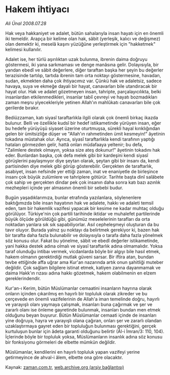 # Hakem ihtiyacı

*Ali Ünal 2008.07.28*

<tr><td class="metin" colspan="2" style="padding-top: 20px; padding-left: 5px; padding-right: 10px;">Hak veya hakkaniyet ve adalet, bütün sahalarıyla insan hayatı için en önemli iki temeldir. Arapça bir kelime olan hak, sâbit (yerleşik, kalıcı ve değişmez) olan demektir ki, meselâ kaşını yüzüğüne yerleştirmek için "hakketmek" kelimesi kullanılır.</td></tr><tr><td class="metin" colspan="2" style="padding-top: 20px; padding-left: 5px; padding-right: 10px;"><p> Adalet ise, her türlü aşırılıktan uzak bulunma, ibrenin daima doğruyu göstermesi, iki yana sarkmaması ve denge manâsına gelir. Dolayısıyla, bir yandan ebedî ve sâbit değerlere, diğer taraftan başka her şeyin bu değerler terazisinde tartılıp, tartıda ibrenin tam orta noktayı göstermesine, havadan, sudan, ekmekten daha çok ihtiyacımız var. Çünkü hak ve adaletsiz, sadece havaya, suya ve ekmeğe dayalı bir hayat, canavarları bile utandıracak bir hayat olur. Hak ve adalet gözetmeyen insan, tahripte, parçalayıcılıkta, belki insanlardan etkilenmedikleri, insanlar tabiî çevreyi ve hayatı bozmadıkları zaman meşru yiyecekleriyle yetinen Allah'ın mahlûkatı canavarları bile çok gerilerde bırakır.
<p>Bediüzzaman, katı siyasî taraftarlıkla ilgili olarak çok önemli birkaç ikazda bulunur. Belli ve özellikle kudsî bir hedef istikametinde yürüyen insan, eğer bu hedefe yürüyüşü siyaset üzerine oturtmuşsa, sürekli hayal kırıklığından gelen bir ümitsizliğe düşer ve "Allah'ın rahmetinden ümit kesmeyin!" âyetinin tokadına müstahak olur. Ayrıca, siyasî taraftarlıkla kendi tarafının yaptığı hataları görmezden gelir, hattâ onları müdafaaya yeltenir; bu defa, "Zalimlere destek olmayın, yoksa size ateş dokunur!" âyetinin tokadını hak eder. Bunlardan başka, çok defa melek gibi bir kardeşini kendi siyasî görüşlerini paylaşmıyor diye şeytan olarak, şeytan gibi bir insanı da, kendi partisinden diye melek gibi görüp gösterebilir. Gerçekten de taraftarlık, asabiyet, insan nefsinde yer ettiği zaman, inat ve enaniyetle de birleşince insanı çok büyük zulümlere ve tahriplere götürür. Tarihte başta dinî salâbete çok sahip ve gerçekten dindar pek çok insanın daha sonra katı bazı azınlık mezhepleri içinde yer almasının önemli bir sebebi budur.
<p>Bugün yaşadıklarımıza, bunlar etrafında yazılanlara, söylenenlere baktığımızda bile insan hayatının hak ve adalete, hakkı ve adaleti temsil eden, tam bir hakemlik vazifesi yapacak bir kesime ne kadar muhtaç olduğu görülüyor. Türkiye'nin çok partili tarihinde iktidar ve muhalefet partilerinde büyük ölçüde görüldüğü gibi, günümüz meselelerinin tarafları da orta noktadan yanlara sık sık sapabiliyorlar. Asıl cepheleşmeyi oluşturan da bu tavır oluyor. Burada yalnız şu noktayı da belirtmek gerekiyor ki, bazen hak bir tarafta daha fazla bulunabilir ve dolayısıyla o tarafa daha fazla yönelmek söz konusu olur. Fakat bu yönelme, sâbit ve ebedî değerler istikametinde, yani hakka destek adına olmalı ve siyasî taraftarlık adına olmamalıdır. Yoksa taraf olunduğu intibaı vermek, vicdanlarda böyle bir algıyı bile hasıl etmek, hakem olmanın gerektirdiği mutlak güveni sarsar. Bir iftira atan, bundan tevbe ettiğinde affa uğrar ama Kur'an nazarında artık onun şahitliği muteber değildir. Çok sağlam bilgilere istinat etmek, katiyen zanna dayanmamak ve daima Hakk'ın rızası adına hakkı gözetmek, hakem olabilmenin en elzem gereklerindendir.
<p>Kur'an-ı Kerim, bütün Müslümanlar cemaatini insanların hayrına olarak onların içinden çıkarılmış en hayırlı bir topluluk olarak zikreder ve bu çerçevede en önemli vazifelerinin de Allah'a iman temelinde doğru, hayırlı ve yarayışlı olanı yaymaya çalışmak, insanları buna çağırmak ve şer ve zararlı olanı ise önleme gayretinde bulunmak, insanları bundan men etmek olduğunu beyan buyurur. Bütün Müslümanlar cemaati içinde de insanları yine doğruya, hayra ve yarayışlı olana çağıran, onları şer ve zararlı olandan uzaklaştırmaya gayret eden bir topluluğun bulunması gerektiğini, gerçek kurtuluşun bunlar için âdeta garanti olduğunu belirtir (Âl-i İmran/3: 110, 104). İçlerinde böyle bir topluluk yoksa, Müslümanların insanlık adına söz konusu bir fonksiyonu görmeleri de elbette mümkün değildir.
<p>Müslümanlar, kendilerini en hayırlı topluluk yapan vazifeyi yerine getirmeyince de ahval-i âlem, elbette ona göre olacaktır.<br/></p></p></p></p></p></td></tr>

Kaynak: [zaman.com.tr](http://zaman.com.tr/yazar.do?yazino=719340), [web.archive.org (arşiv bağlantısı)](http://web.archive.org/web/20080828141329/http://zaman.com.tr:80/yazar.do?yazino=719340)
